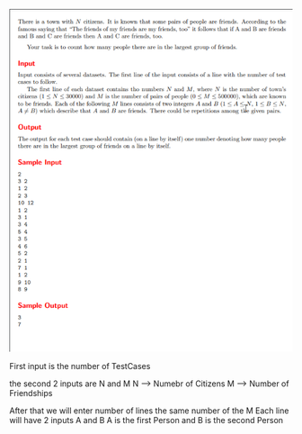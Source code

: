 ![Alt text](./2024-10-18_16-41-55.png)


First input is the number of TestCases

the second 2 inputs are N and M 
N --> Numebr of Citizens
M --> Number of Friendships

After that we will  enter number of lines the same number of the M
Each line will have 2 inputs A and B
A is the first Person and B is the second Person
